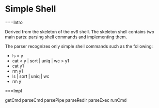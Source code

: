 Simple Shell
=====


===Intro

Derived from the skeleton of the xv6 shell. 
The skeleton shell contains two main parts: parsing shell commands and implementing them. 

The parser recognizes only simple shell commands such as the following:

* ls > y
* cat < y | sort | uniq | wc > y1
* cat y1
* rm y1
* ls | sort | uniq | wc
* rm y

===Impl

getCmd
parseCmd
	parsePipe
	parseRedir
	parseExec
runCmd


